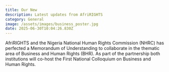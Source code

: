 ```yaml
---
title: Our New
description: Latest updates from AfriRIGHTS
category: General
image: /assets/images/business_poster.jpg
date: 2025-06-30T10:04:26.830Z
---
```


AfriRIGHTS and the Nigeria National Human Rights Commission (NHRC) has perfected a Memorandum of Understanding to collaborate in the thematic area of Business and Human Rights (BHR). As part of the partnership both institutions will co-host the First National Colloquium on Business and Human Rights.